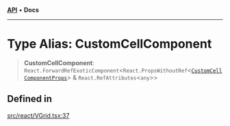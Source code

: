 [**API**](../../API.md) • **Docs**

***

# Type Alias: CustomCellComponent

> **CustomCellComponent**: `React.ForwardRefExoticComponent`\<`React.PropsWithoutRef`\<[`CustomCellComponentProps`](../interfaces/CustomCellComponentProps.md)\> & `React.RefAttributes`\<`any`\>\>

## Defined in

[src/react/VGrid.tsx:37](https://github.com/inokawa/virtua/blob/98aa56b9fcaf2174be1b18d019adf2076098e81d/src/react/VGrid.tsx#L37)

